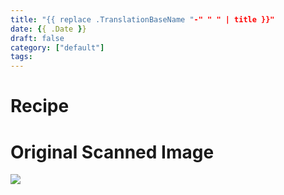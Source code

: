 ```yaml
---
title: "{{ replace .TranslationBaseName "-" " " | title }}"
date: {{ .Date }}
draft: false
category: ["default"]
tags:
---
```


# Recipe

# Original Scanned Image

![](/static/default/image.png)